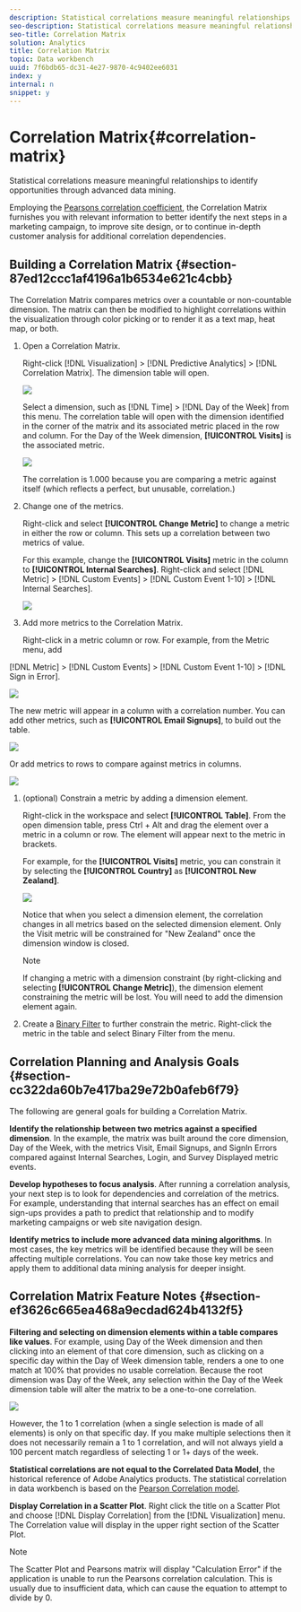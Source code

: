 ```yaml
---
description: Statistical correlations measure meaningful relationships to identify opportunities through advanced data mining.
seo-description: Statistical correlations measure meaningful relationships to identify opportunities through advanced data mining.
seo-title: Correlation Matrix
solution: Analytics
title: Correlation Matrix
topic: Data workbench
uuid: 7f6bdb65-dc31-4e27-9870-4c9402ee6031
index: y
internal: n
snippet: y
---
```


# Correlation Matrix{#correlation-matrix}

Statistical correlations measure meaningful relationships to identify opportunities through advanced data mining.

 Employing the [Pearsons correlation coefficient](../../../../home/c-get-started/c-analysis-vis/c-correlation-analysis/c-correlation-pearsons.md#concept-5996cb8c89fd4df5b47b7318e7a1d29c), the Correlation Matrix furnishes you with relevant information to better identify the next steps in a marketing campaign, to improve site design, or to continue in-depth customer analysis for additional correlation dependencies.

## Building a Correlation Matrix {#section-87ed12ccc1af4196a1b6534e621c4cbb}

The Correlation Matrix compares metrics over a countable or non-countable dimension. The matrix can then be modified to highlight correlations within the visualization through color picking or to render it as a text map, heat map, or both.

1. Open a Correlation Matrix.

   Right-click [!DNL Visualization] > [!DNL Predictive Analytics] > [!DNL Correlation Matrix]. The dimension table will open.

   ![](assets/correlation_matrix_2.png)

   Select a dimension, such as [!DNL Time] > [!DNL Day of the Week] from this menu. The correlation table will open with the dimension identified in the corner of the matrix and its associated metric placed in the row and column. For the Day of the Week dimension, **[!UICONTROL Visits]** is the associated metric.

   ![](assets/correlation_matrix_1.png)

   The correlation is 1.000 because you are comparing a metric against itself (which reflects a perfect, but unusable, correlation.) 

1. Change one of the metrics.

   Right-click and select **[!UICONTROL Change Metric]** to change a metric in either the row or column. This sets up a correlation between two metrics of value.

   For this example, change the **[!UICONTROL Visits]** metric in the column to **[!UICONTROL Internal Searches]**. Right-click and select [!DNL Metric] > [!DNL Custom Events] > [!DNL Custom Event 1-10] > [!DNL Internal Searches].

   ![](assets/correlation_matrix_change_metric.png)

1. Add more metrics to the Correlation Matrix.

   Right-click in a metric column or row. For example, from the Metric menu, add

[!DNL Metric] > [!DNL Custom Events] > [!DNL Custom Event 1-10] > [!DNL Sign in Error].

   ![](assets/correlation_matrix_11.png)

   The new metric will appear in a column with a correlation number. You can add other metrics, such as **[!UICONTROL Email Signups]**, to build out the table.

   ![](assets/correlation_matrix_6.png)

   Or add metrics to rows to compare against metrics in columns.

   ![](assets/correlation_matrix_add_metric.png)

1. (optional) Constrain a metric by adding a dimension element.

   Right-click in the workspace and select **[!UICONTROL Table]**. From the open dimension table, press Ctrl + Alt and drag the element over a metric in a column or row. The element will appear next to the metric in brackets.

   For example, for the **[!UICONTROL Visits]** metric, you can constrain it by selecting the **[!UICONTROL Country]** as **[!UICONTROL New Zealand]**.

   ![](assets/correlation_matrix_dim_element.png)

   Notice that when you select a dimension element, the correlation changes in all metrics based on the selected dimension element. Only the Visit metric will be constrained for "New Zealand" once the dimension window is closed.

   >[!NOTE]
   >
   >If changing a metric with a dimension constraint (by right-clicking and selecting **[!UICONTROL Change Metric]**), the dimension element constraining the metric will be lost. You will need to add the dimension element again.

1. Create a [Binary Filter](../../../../home/c-get-started/c-analysis-vis/c-correlation-analysis/c-correlation-binary-filter.md#concept-24e1daff43c540f69019f236976da31c) to further constrain the metric. Right-click the metric in the table and select Binary Filter from the menu.

## Correlation Planning and Analysis Goals {#section-cc322da60b7e417ba29e72b0afeb6f79}

The following are general goals for building a Correlation Matrix.

**Identify the relationship between two metrics against a specified dimension**. In the example, the matrix was built around the core dimension, Day of the Week, with the metrics Visit, Email Signups, and SignIn Errors compared against Internal Searches, Login, and Survey Displayed metric events.

**Develop hypotheses to focus analysis**. After running a correlation analysis, your next step is to look for dependencies and correlation of the metrics. For example, understanding that internal searches has an effect on email sign-ups provides a path to predict that relationship and to modify marketing campaigns or web site navigation design.

**Identify metrics to include more advanced data mining algorithms**. In most cases, the key metrics will be identified because they will be seen affecting multiple correlations. You can now take those key metrics and apply them to additional data mining analysis for deeper insight.

## Correlation Matrix Feature Notes {#section-ef3626c665ea468a9ecdad624b4132f5}

**Filtering and selecting on dimension elements within a table compares like values**. For example, using Day of the Week dimension and then clicking into an element of that core dimension, such as clicking on a specific day within the Day of Week dimension table, renders a one to one match at 100% that provides no usable correlation. Because the root dimension was Day of the Week, any selection within the Day of the Week dimension table will alter the matrix to be a one-to-one correlation.

![](assets/correlation_matrix_10.png)

However, the 1 to 1 correlation (when a single selection is made of all elements) is only on that specific day. If you make multiple selections then it does not necessarily remain a 1 to 1 correlation, and will not always yield a 100 percent match regardless of selecting 1 or 1+ days of the week.

**Statistical correlations are not equal to the Correlated Data Model**, the historical reference of Adobe Analytics products. The statistical correlation in data workbench is based on the [Pearson Correlation model](../../../../home/c-get-started/c-analysis-vis/c-correlation-analysis/c-correlation-pearsons.md#concept-5996cb8c89fd4df5b47b7318e7a1d29c).

**Display Correlation in a Scatter Plot**. Right click the title on a Scatter Plot and choose [!DNL Display Correlation] from the [!DNL Visualization] menu. The Correlation value will display in the upper right section of the Scatter Plot.

>[!NOTE]
>
>The Scatter Plot and Pearsons matrix will display "Calculation Error" if the application is unable to run the Pearsons correlation calculation. This is usually due to insufficient data, which can cause the equation to attempt to divide by 0.

